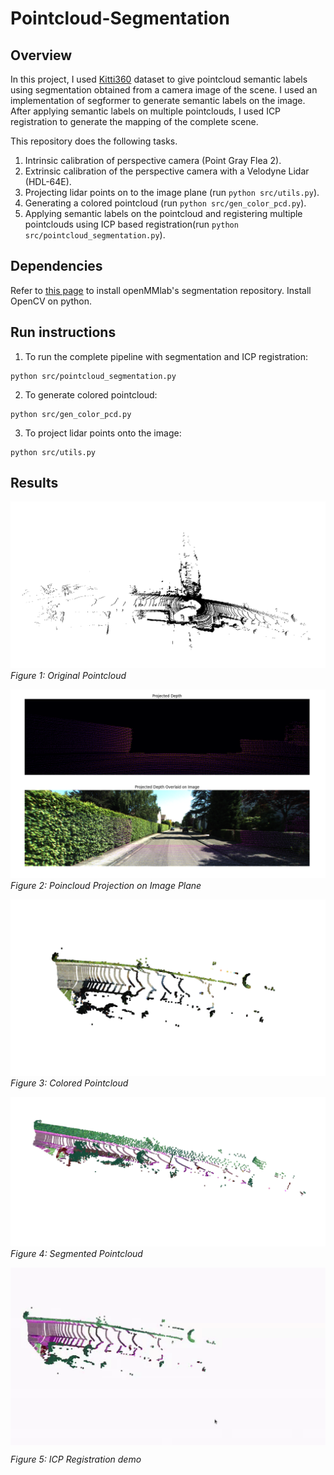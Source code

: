 # Pointcloud-Segmentation

## Overview
In this project, I used [Kitti360](https://www.cvlibs.net/datasets/kitti-360/demo.php) dataset to give pointcloud semantic labels using segmentation obtained from a camera image of the scene. I used an implementation of segformer to generate semantic labels on the image. After applying semantic labels on multiple pointclouds, I used ICP registration to generate the mapping of the complete scene.

This repository does the following tasks.
1. Intrinsic calibration of perspective camera (Point Gray Flea 2).
2. Extrinsic calibration of the perspective camera with a Velodyne Lidar (HDL-64E).
3. Projecting lidar points on to the image plane (run ```python src/utils.py```).
4. Generating a colored pointcloud (run ```python src/gen_color_pcd.py```).
5. Applying semantic labels on the pointcloud and registering multiple pointclouds using ICP based registration(run ```python src/pointcloud_segmentation.py```).

## Dependencies
Refer to [this page](https://github.com/open-mmlab/mmsegmentation/blob/main/docs/en/get_started.md#installation) to install openMMlab's segmentation repository.  Install OpenCV on python.

## Run instructions
1. To run the complete pipeline with segmentation and ICP registration:
``` 
python src/pointcloud_segmentation.py 
```
2. To generate colored pointcloud:
```
python src/gen_color_pcd.py 
```
3. To project lidar points onto the image:
```
python src/utils.py 
```
## Results

![Original Pointcloud](media/BigPointcloud.png)
*Figure 1: Original Pointcloud*

![Poincloud Projection on Image Plane](media/PcdProjection.png)
*Figure 2: Poincloud Projection on Image Plane*

![Colored Pointcloud](media/ColoredPointcloud.png)
*Figure 3: Colored Pointcloud*

![Segmented Pointcloud](media/PcdSegmentation.png)
*Figure 4: Segmented Pointcloud*

<!-- ![Registration](media/pcdregistration.gif) -->
<img src="media/pcdregistration.gif" align="center" alt="registration" width="800" title="ICP Registration Demo"/>

*Figure 5: ICP Registration demo*
 